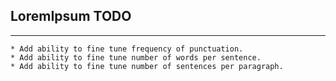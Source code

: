 ## LoremIpsum TODO
-----

    * Add ability to fine tune frequency of punctuation.
    * Add ability to fine tune number of words per sentence.
    * Add ability to fine tune number of sentences per paragraph.

[//]: # ( vim: set ts=4 sw=4 et cindent tw=80 ai si syn=markdown ft=markdown: )
